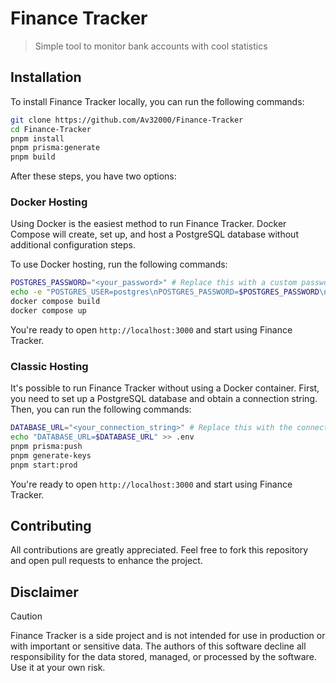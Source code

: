# Finance Tracker

> Simple tool to monitor bank accounts with cool statistics

## Installation

To install Finance Tracker locally, you can run the following commands:

```sh
git clone https://github.com/Av32000/Finance-Tracker
cd Finance-Tracker
pnpm install
pnpm prisma:generate
pnpm build
```

After these steps, you have two options:

### Docker Hosting

Using Docker is the easiest method to run Finance Tracker. Docker Compose will create, set up, and host a PostgreSQL database without additional configuration steps.

To use Docker hosting, run the following commands:

```sh
POSTGRES_PASSWORD="<your_password>" # Replace this with a custom password for the database
echo -e "POSTGRES_USER=postgres\nPOSTGRES_PASSWORD=$POSTGRES_PASSWORD\nPOSTGRES_DB=ft" >> .env
docker compose build
docker compose up
```

You're ready to open `http://localhost:3000` and start using Finance Tracker.

### Classic Hosting

It's possible to run Finance Tracker without using a Docker container. First, you need to set up a PostgreSQL database and obtain a connection string. Then, you can run the following commands:

```sh
DATABASE_URL="<your_connection_string>" # Replace this with the connection string of your PostgreSQL database
echo "DATABASE_URL=$DATABASE_URL" >> .env
pnpm prisma:push
pnpm generate-keys
pnpm start:prod
```

You're ready to open `http://localhost:3000` and start using Finance Tracker.

## Contributing

All contributions are greatly appreciated. Feel free to fork this repository and open pull requests to enhance the project.

## Disclaimer

> [!CAUTION] 
> Finance Tracker is a side project and is not intended for use in production or with important or sensitive data. The authors of this software decline all responsibility for the data stored, managed, or processed by the software. Use it at your own risk.
